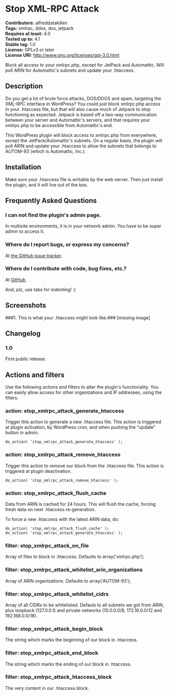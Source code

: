 # Stop XML-RPC Attack #

**Contributors:** alfreddatakillen  
**Tags:** xmlrpc, ddos, dos, jetpack  
**Requires at least:** 4.0  
**Tested up to:** 4.1  
**Stable tag:** 1.0  
**License:** GPLv3 or later  
**License URI:** http://www.gnu.org/licenses/gpl-3.0.html  

Block all access to your xmlrpc.php, except for JetPack and Automattic. Will poll ARIN for Automattic's subnets and update your .htaccess.

## Description ##

Do you get a lot of brute force attacks, DOS/DDOS and spam, targeting the XML-RPC interface in WordPress? You could just block xmlrpc.php access in your .htaccess file, but that will also cause much of Jetpack to stop functioning as expected. Jetpack is based off a two-way communication between your server and Automattic's servers, and that requires your xmlrpc.php to be accessible from Automattic's end.

This WordPress plugin will block access to xmlrpc.php from everywhere, except the JetPack/Automattic's subnets. On a regular basis, the plugin will poll ARIN and update your .htaccess to allow the subnets that belongs to AUTOM-93 (which is Automattic, Inc.).

## Installation ##

Make sure your .htaccess file is writable by the web server. Then just install the plugin, and it will live out of the box.

## Frequently Asked Questions ##

### I can not find the plugin's admin page. ###

In multisite environments, it is in your network admin. You have to be super admin to access it.

### Where do I report bugs, or express my concerns? ###

At [the GitHub issue tracker](https://github.com/alfreddatakillen/stop_xmlrpc_attack/issues "the GitHub issue tracker").

### Where do I contribute with code, bug fixes, etc.? ###

At [GitHub](https://github.com/alfreddatakillen/stop_xmlrpc_attack "GitHub").

And, plz, use tabs for indenting! :)

## Screenshots ##

###1. This is what your .htaccess might look like.###
[missing image]


## Changelog ##

### 1.0 ###

First public release.

## Actions and filters ##

Use the following actions and filters to alter the plugin's functionality.
You can easily allow access for other organizations and IP addresses, using the filters.

### action: stop_xmlrpc_attack_generate_htaccess ###

Trigger this action to generate a new .htaccess file.
This action is triggered at plugin activation, by WordPress cron,
and when pushing the "update" button in admin.

	do_action( 'stop_xmlrpc_attack_generate_htaccess' );


### action: stop_xmlrpc_attack_remove_htaccess ###

Trigger this action to remove our block from the .htaccess file.
This action is triggered at plugin deactivation.

	do_action( 'stop_xmlrpc_attack_remove_htaccess' );


### action: stop_xmlrpc_attack_flush_cache ###

Data from ARIN is cached for 24 hours. This will flush the cache,
forcing fresh data on next .htaccess re-generation.

To force a new .htaccess with the latest ARIN data, do:

	do_action( 'stop_xmlrpc_attack_flush_cache' );
	do_action( 'stop_xmlrpc_attack_generate_htaccess' );

### filter: stop_xmlrpc_attack_on_file ###

Array of files to block in .htaccess. Defaults to array('xmlrpc.php');

### filter: stop_xmlrpc_attack_whitelist_arin_organizations ###

Array of ARIN organizations. Defaults to array('AUTOM-93');

### filter: stop_xmlrpc_attack_whitelist_cidrs ###

Array of all CIDRs to be whitelisted. Defauls to all subnets we got from ARIN, plus loopback (127.0.0.1) and private networks (10.0.0.0/8, 172.16.0.0/12 and 192.168.0.0/16).

### filter: stop_xmlrpc_attack_begin_block ###

The string which marks the beginning of our block in .htaccess.

### filter: stop_xmlrpc_attack_end_block ###

The string which marks the ending of our block in .htaccess.

### filter: stop_xmlrpc_attack_htaccess_block ###

The very content in our .htaccess block.

